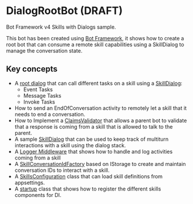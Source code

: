 ﻿# DialogRootBot (**DRAFT**)

Bot Framework v4 Skills with Dialogs sample.

This bot has been created using [Bot Framework](https://dev.botframework.com), it shows how to create a root bot that 
can consume a remote skill capabilities using a SkillDialog to manage the conversation state.

## Key concepts

- A [root dialog](Dialogs/MainDialog.cs) that can call different tasks on a skill using a [SkillDialog](Dialogs/SkillDialog.cs):
    - Event Tasks
    - Message Tasks
    - Invoke Tasks
- How to send an EndOfConversation activity to remotely let a skill that it needs to end a conversation.
- How to Implement a [ClaimsValidator](Authentication/AllowedCallersClaimsValidator.cs) that allows a parent bot to validate that a response is coming from a skill that is allowed to talk to the parent.
- A sample [SkillDialog](Dialogs/SkillDialog.cs) that can be used to keep track of multiturn interactions with a skill using the dialog stack.
- A [Logger Middleware](Middleware/LoggerMiddleware.cs) that shows how to handle and log activities coming from a skill
- A [SkillConversationIdFactory](SkillConversationIdFactory.cs) based on IStorage to create and maintain conversation IDs to interact with a skill.
- A [SkillsConfiguration](SkillsConfiguration.cs) class that can load skill definitions from appsettings.
- A [startup](Startup.cs) class that shows how to register the different skills components for DI.
